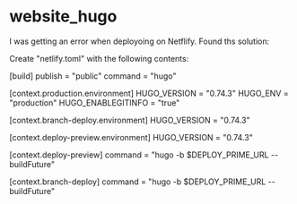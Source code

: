 # website_hugo

I was getting an error when deployoing on Netflify. Found ths solution:

Create "netlify.toml" with the following contents:

[build]
  publish = "public"
  command = "hugo"

[context.production.environment]
  HUGO_VERSION = "0.74.3"
  HUGO_ENV = "production"
  HUGO_ENABLEGITINFO = "true"
  
[context.branch-deploy.environment]
  HUGO_VERSION = "0.74.3"

[context.deploy-preview.environment]
  HUGO_VERSION = "0.74.3"
  
[context.deploy-preview]
  command = "hugo -b $DEPLOY_PRIME_URL --buildFuture"

[context.branch-deploy]
  command = "hugo -b $DEPLOY_PRIME_URL --buildFuture"